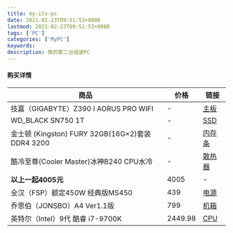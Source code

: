 ```yaml
---
title: my-itx-pc
date: 2021-02-23T09:51:53+0800
lastmod: 2021-02-23T09:51:53+0800
tags: ['PC']
categories: ['MyPC']
keywords:
description: 我的第二台组装PC
---
```


#### 购买详情

|商品|价格|链接|
|-|-|-|
|技嘉（GIGABYTE）Z390 I AORUS PRO WIFI|-|[主板](https://item.jd.com/100000668170.html)|
|WD_BLACK SN750 1T|-|[SSD](https://item.jd.com/100002206075.html)|
|金士顿 (Kingston) FURY 32GB(16G×2)套装DDR4 3200|-|[内存条](https://item.jd.com/100007628368.html)|
|酷冷至尊(Cooler Master)冰神B240 CPU水冷|-|[散热器](https://item.jd.com/4567820.html)|
|**以上一起4005元**|4005|-|
|全汉（FSP）额定450W 经典版MS450|439|[电源](https://item.jd.com/6060172.html)|
|乔思伯（JONSBO）A4 Ver1.1版|799|[机箱](https://item.jd.com/100007000176.html)|
|英特尔（Intel）9代 酷睿 i7-9700K|2449.98|[CPU](https://item.jd.com/100000634417.html)|
